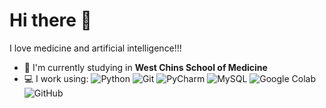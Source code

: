 # Hi there 👋

I love medicine and artificial intelligence!!!

- 🏢 I'm currently studying in **West Chins School of Medicine**
- 💻 I work using:
  ![Python](https://img.shields.io/badge/-Python-white?style=plastic&logo=Python)
  ![Git](https://img.shields.io/badge/-Git-white?style=plastic&logo=git)
  ![PyCharm](https://img.shields.io/badge/-PyCharm-000000?style=plastic&logo=PyCharm)
  ![MySQL](https://img.shields.io/badge/-MySQL-white?style=plastic&logo=mysql)
  ![Google Colab](https://img.shields.io/badge/Google%20Colab-FFFFFF?style=plastic&logo=google-colab)
  ![GitHub](https://img.shields.io/badge/-GitHub-181717?style=plastic&logo=github)

